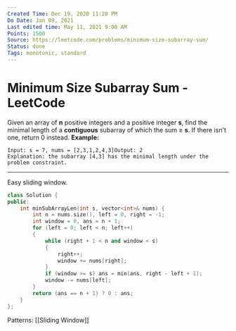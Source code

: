 ```yaml
---
Created Time: Dec 19, 2020 11:20 PM
Do Date: Jan 09, 2021
Last edited time: May 11, 2021 9:00 AM
Points: 1500
Source: https://leetcode.com/problems/minimum-size-subarray-sum/
Status: done
Tags: monotonic, standard
---
```


# Minimum Size Subarray Sum - LeetCode

Given an array of **n** positive integers and a positive integer **s**, find the minimal length of a **contiguous** subarray of which the sum ≥ **s**. If there isn't one, return 0 instead.
**Example:**
```
Input: s = 7, nums = [2,3,1,2,4,3]Output: 2
Explanation: the subarray [4,3] has the minimal length under the problem constraint.
```
---
Easy sliding window.
```cpp
class Solution {
public:
    int minSubArrayLen(int s, vector<int>& nums) {
        int n = nums.size(), left = 0, right = -1;
        int window = 0, ans = n + 1;
        for (left = 0; left < n; left++)
        {
            while (right + 1 < n and window < s)
            {
                right++;
                window += nums[right];
            }
            if (window >= s) ans = min(ans, right - left + 1);
            window -= nums[left];
        }
        return (ans == n + 1) ? 0 : ans;
    }
};
```
Patterns: [[Sliding Window]]